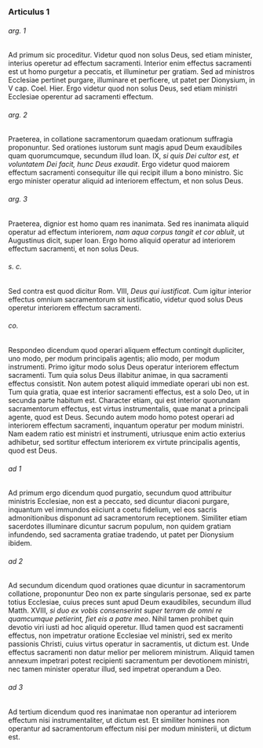 ### Articulus 1

###### arg. 1
Ad primum sic proceditur. Videtur quod non solus Deus, sed etiam minister, interius operetur ad effectum sacramenti. Interior enim effectus sacramenti est ut homo purgetur a peccatis, et illuminetur per gratiam. Sed ad ministros Ecclesiae pertinet purgare, illuminare et perficere, ut patet per Dionysium, in V cap. Coel. Hier. Ergo videtur quod non solus Deus, sed etiam ministri Ecclesiae operentur ad sacramenti effectum.

###### arg. 2
Praeterea, in collatione sacramentorum quaedam orationum suffragia proponuntur. Sed orationes iustorum sunt magis apud Deum exaudibiles quam quorumcumque, secundum illud Ioan. IX, *si quis Dei cultor est, et voluntatem Dei facit, hunc Deus exaudit*. Ergo videtur quod maiorem effectum sacramenti consequitur ille qui recipit illum a bono ministro. Sic ergo minister operatur aliquid ad interiorem effectum, et non solus Deus.

###### arg. 3
Praeterea, dignior est homo quam res inanimata. Sed res inanimata aliquid operatur ad effectum interiorem, *nam aqua corpus tangit et cor abluit*, ut Augustinus dicit, super Ioan. Ergo homo aliquid operatur ad interiorem effectum sacramenti, et non solus Deus.

###### s. c.
Sed contra est quod dicitur Rom. VIII, *Deus qui iustificat*. Cum igitur interior effectus omnium sacramentorum sit iustificatio, videtur quod solus Deus operetur interiorem effectum sacramenti.

###### co.
Respondeo dicendum quod operari aliquem effectum contingit dupliciter, uno modo, per modum principalis agentis; alio modo, per modum instrumenti. Primo igitur modo solus Deus operatur interiorem effectum sacramenti. Tum quia solus Deus illabitur animae, in qua sacramenti effectus consistit. Non autem potest aliquid immediate operari ubi non est. Tum quia gratia, quae est interior sacramenti effectus, est a solo Deo, ut in secunda parte habitum est. Character etiam, qui est interior quorundam sacramentorum effectus, est virtus instrumentalis, quae manat a principali agente, quod est Deus. Secundo autem modo homo potest operari ad interiorem effectum sacramenti, inquantum operatur per modum ministri. Nam eadem ratio est ministri et instrumenti, utriusque enim actio exterius adhibetur, sed sortitur effectum interiorem ex virtute principalis agentis, quod est Deus.

###### ad 1
Ad primum ergo dicendum quod purgatio, secundum quod attribuitur ministris Ecclesiae, non est a peccato, sed dicuntur diaconi purgare, inquantum vel immundos eiiciunt a coetu fidelium, vel eos sacris admonitionibus disponunt ad sacramentorum receptionem. Similiter etiam sacerdotes illuminare dicuntur sacrum populum, non quidem gratiam infundendo, sed sacramenta gratiae tradendo, ut patet per Dionysium ibidem.

###### ad 2
Ad secundum dicendum quod orationes quae dicuntur in sacramentorum collatione, proponuntur Deo non ex parte singularis personae, sed ex parte totius Ecclesiae, cuius preces sunt apud Deum exaudibiles, secundum illud Matth. XVIII, *si duo ex vobis consenserint super terram de omni re quamcumque petierint, fiet eis a patre meo*. Nihil tamen prohibet quin devotio viri iusti ad hoc aliquid operetur. Illud tamen quod est sacramenti effectus, non impetratur oratione Ecclesiae vel ministri, sed ex merito passionis Christi, cuius virtus operatur in sacramentis, ut dictum est. Unde effectus sacramenti non datur melior per meliorem ministrum. Aliquid tamen annexum impetrari potest recipienti sacramentum per devotionem ministri, nec tamen minister operatur illud, sed impetrat operandum a Deo.

###### ad 3
Ad tertium dicendum quod res inanimatae non operantur ad interiorem effectum nisi instrumentaliter, ut dictum est. Et similiter homines non operantur ad sacramentorum effectum nisi per modum ministerii, ut dictum est.


